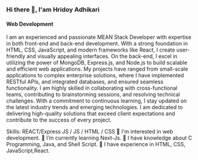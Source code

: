 ### Hi there 👋, I'am Hridoy Adhikari
#### Web Development

I am an experienced and passionate MEAN Stack Developer with expertise in both front-end and back-end development. With a strong foundation in HTML, CSS, JavaScript, and modern frameworks like  React, I create user-friendly and visually appealing interfaces. On the back-end, I excel in utilizing the power of MongoDB, Express.js, and Node.js to build scalable and efficient web applications. My projects have ranged from small-scale applications to complex enterprise solutions, where I have implemented RESTful APIs, and integrated databases, and ensured seamless functionality. I am highly skilled in collaborating with cross-functional teams, contributing to brainstorming sessions, and resolving technical challenges. With a commitment to continuous learning, I stay updated on the latest industry trends and emerging technologies. I am dedicated to delivering high-quality solutions that exceed client expectations and contribute to the success of every project.

Skills:  REACT/Express JS / JS / HTML / CSS
👀 I'm interested in web development.
🌱 I’m currently learning Next-Js.
🙇 I have knowledge about C Programming, Java, and Shell Script.
💞️ I have experience in HTML, CSS, JavaScript,React.
